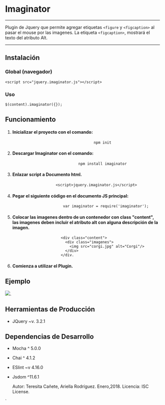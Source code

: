 # Imaginator

- - -


Plugin de Jquery que permite agregar etiquetas `<figure` y `<figcaption>` al pasar el mouse por las imagenes. La etiqueta `<figcaption>`, mostrará el texto del atributo Alt.

- - -

## Instalación
### Global (navegador)

`<script src="jquery.imaginator.js"></script>`

### Uso

`$(content).imaginator({});
`

## Funcionamiento
1. ####  Inicializar el proyecto con el comando:
                                            npm init

2. ####  Descargar Imaginator con el comando:
                                     npm install imaginator
                        
3. #### Enlazar script a Documento html.
`                       <script>jquery.imaginator.js</script>`

4. #### Pegar el siguiente código en el documento JS principal:

                              var imaginator = require('imaginator');
                   
5. #### Colocar las imagenes dentro de un contenedor con class "content", las imagenes deben incluir el atributo alt con alguna descripción de la imagen.

                             <div class="content">
                               <div class="imagenes">
                                 <img src="corgi.jpg" alt="Corgi"/>
                               </div>
                             </div.


6. #### Comienza a utilizar el Plugin.

## Ejemplo

![](https://media.giphy.com/media/xThtacKxgD3QBRdMLm/giphy.gif).

## Herramientas de Producción
- JQuery ~v. 3.2.1

## Dependencias de Desarrollo
- Mocha ^ 5.0.0
- Chai ^ 4.1.2
- ESlint ~v 4.16.0
- Jsdom ^11.6.1


	Autor: Teresita Cañete,
           Ariella Rodríguez.
           Enero,2018.
    Licencia: ISC License.
    



    
    
     
`


